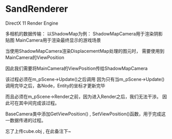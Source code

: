 # SandRenderer

DirectX 11 Render Engine

多相机的数据传输：
以ShadowMap为例：
ShadowMapCamera用于渲染阴影贴图
MainCamera用于渲染最终显示的游戏场景

当使用ShadowMapCamera渲染DisplacementMap处理的图元时，
需要使用到MainCamera的ViewPosition

因此我们需要将MainCamera的ViewPosition传给ShadowMapCamera

该过程必须在m_pScene->Update()之后调用
因为只有当m_pScene->Update()调用完毕之后，各Node，Entity的坐标才更新完毕

而且必须在m_pScene->Render之前，因为进入Render之后，我们无法干涉。
因此可在其中间完成该过程。

BaseCamera类中添加GetViewPosition() , SetViewPosition()函数，用于完成这一数据传递的过程。

忘了上传cube.obj , 在此备注下~
